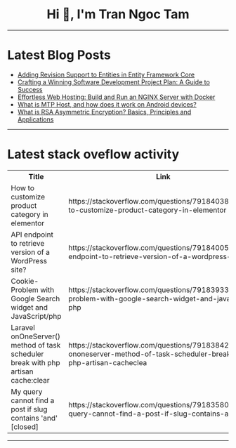 <h1 align="center">Hi 👋, I'm Tran Ngoc Tam</h1>

---

# Latest Blog Posts 
<!-- BLOG-POST-LIST:START -->
- [Adding Revision Support to Entities in Entity Framework Core](https://dev.to/greenfieldcoder/adding-revision-support-to-entities-in-entity-framework-core-233k)
- [Crafting a Winning Software Development Project Plan: A Guide to Success](https://dev.to/devactivity-app/crafting-a-winning-software-development-project-plan-a-guide-to-success-40fj)
- [Effortless Web Hosting: Build and Run an NGINX Server with Docker](https://dev.to/cloudforce/effortless-web-hosting-build-and-run-an-nginx-server-with-docker-11b8)
- [What is MTP Host, and how does it work on Android devices?](https://dev.to/jhonny_hued_224e54608f4b5/what-is-mtp-host-and-how-does-it-work-on-android-devices-57lc)
- [What is RSA Asymmetric Encryption? Basics, Principles and Applications](https://dev.to/certera_/what-is-rsa-asymmetric-encryption-basics-principles-and-applications-3106)
<!-- BLOG-POST-LIST:END -->

---

# Latest stack oveflow activity
<table>
  <tr><th>Title</th><th>Link</th></tr>
  <!-- STACKOVERFLOW:START --><tr><td>How to customize product category in elementor</td><td>https://stackoverflow.com/questions/79184038/how-to-customize-product-category-in-elementor</td></tr><tr><td>API endpoint to retrieve version of a WordPress site?</td><td>https://stackoverflow.com/questions/79184005/api-endpoint-to-retrieve-version-of-a-wordpress-site</td></tr><tr><td>Cookie-Problem with Google Search widget and JavaScript/php</td><td>https://stackoverflow.com/questions/79183933/cookie-problem-with-google-search-widget-and-javascript-php</td></tr><tr><td>Laravel onOneServer&lpar;&rpar; method of task scheduler break with php artisan cache:clear</td><td>https://stackoverflow.com/questions/79183842/laravel-ononeserver-method-of-task-scheduler-break-with-php-artisan-cacheclea</td></tr><tr><td>My query cannot find a post if slug contains &#39;and&#39; [closed]</td><td>https://stackoverflow.com/questions/79183580/my-query-cannot-find-a-post-if-slug-contains-and</td></tr><!-- STACKOVERFLOW:END -->
</table>

---


